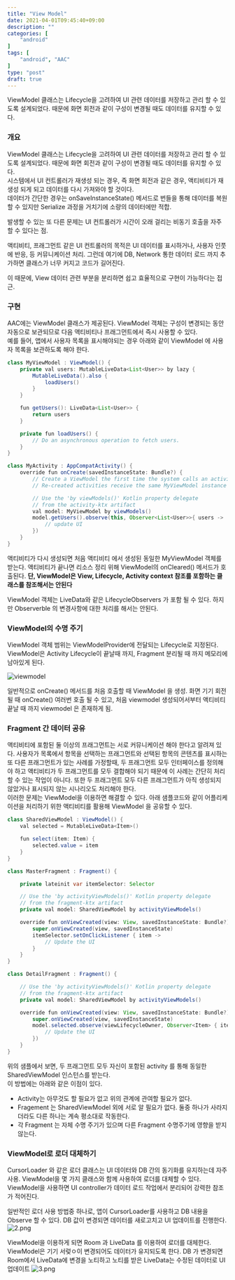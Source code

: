 ```yaml
---
title: "View Model"
date: 2021-04-01T09:45:40+09:00
description: ""
categories: [
    "android"
]
tags: [
    "android", "AAC"
]
type: "post"
draft: true
---
```

ViewModel 클래스는 Lifecycle을 고려하여 UI 관련 데이터를 저장하고 관리 할 수 있도록 설계되었다. 때문에 화면 회전과 같이 구성이 변경될 때도 데이터를 유지할 수 있다.


<!--more-->

### 개요
ViewModel 클래스는 Lifecycle을 고려하여 UI 관련 데이터를 저장하고 관리 할 수 있도록 설계되었다. 때문에 화면 회전과 같이 구성이 변경될 때도 데이터를 유지할 수 있다.   
시스템에서 UI 컨트롤러가 재생성 되는 경우, 즉 화면 회전과 같은 경우, 액티비티가 재생성 되게 되고 데이터를 다시 가져와야 할 것이다.   
데이터가 간단한 경우는 onSaveInstanceState() 메서드로 번들을 통해 데이터를 복원할 수 있지만 Serialize 과정을 거치기에 소량의 데이터에만 적합.  

발생할 수 있는 또 다른 문제는 UI 컨트롤러가 시간이 오래 걸리는 비동기 호출을 자주 할 수 있다는 점. 
  
액티비티, 프래그먼트 같은 UI 컨트롤러의 목적은 UI 데이터를 표시하거나, 사용자 인풋에 반응, 등 커뮤니케이션 처리. 그런데 여기에 DB, Network 통한 데이터 로드 까지 추가하면 클래스가 너무 커지고 코드가 길어진다.  
  
이 때문에, View 데이터 관련 부분을 분리하면 쉽고 효율적으로 구현이 가능하다는 접근.  

### 구현
AAC에는 ViewModel 클래스가 제공된다. ViewModel 객체는 구성이 변경되는 동안 자동으로 보관되므로 다음 액티비티나 프래그먼트에서 즉시 사용할 수 있다.   
예를 들어, 앱에서 사용자 목록을 표시해야되는 경우 아래와 같이 ViewModel 에 사용자 목록을 보관하도록 해야 한다. 

```java
class MyViewModel : ViewModel() {
    private val users: MutableLiveData<List<User>> by lazy {
        MutableLiveData().also {
            loadUsers()
        }
    }

    fun getUsers(): LiveData<List<User>> {
        return users
    }

    private fun loadUsers() {
        // Do an asynchronous operation to fetch users.
    }
}
```
```java
class MyActivity : AppCompatActivity() {
    override fun onCreate(savedInstanceState: Bundle?) {
        // Create a ViewModel the first time the system calls an activity's onCreate() method.
        // Re-created activities receive the same MyViewModel instance created by the first activity.

        // Use the 'by viewModels()' Kotlin property delegate
        // from the activity-ktx artifact
        val model: MyViewModel by viewModels()
        model.getUsers().observe(this, Observer<List<User>>{ users ->
            // update UI
        })
    }
}
```
액티비티가 다시 생성되면 처음 액티비티 에서 생성된 동일한 MyViewModel 객체를 받는다. 액티비티가 끝나면 리소스 정리 위해 ViewModel의 onCleared() 메서드가 호출된다.
**단, ViewModel은 View, Lifecycle, Activity context 참조를 포함하는 클래스를 참조해서는 안된다**
  
ViewModel 객체는 LiveData와 같은 LifecycleObservers 가 포함 될 수 있다. 하지만 Observerble 의 변경사항에 대한 처리를 해서는 안된다. 

### ViewModel의 수명 주기
ViewModel 객체 범위는 ViewModelProvider에 전달되는 Lifecycle로 지정된다.   
ViewModel은 Activity Lifecycle이 끝날때 까지, Fragment 분리될 때 까지 메모리에 남아있게 된다. 

![viewmodel](1.png)

일반적으로 onCreate() 메서드를 처음 호출할 때 ViewModel 을 생성. 화면 기기 회전될 때 onCreate() 여러번 호출 될 수 있고, 처음 viewmodel 생성되어서부터 액티비티 끝날 때 까지 viewmodel 은 존재하게 됨.   
  
### Fragment 간 데이터 공유
액티비티에 포함된 둘 이상의 프래그먼트는 서로 커뮤니케이션 해야 한다고 알려져 있다. 사용자가 목록에서 항목을 선택하는 프래그먼트와 선택된 항목의 콘텐츠를 표시하는 또 다른 프래그먼트가 있는 사례를 가정할때, 두 프래그먼트 모두 인터페이스를 정의해야 하고 액티비티가 두 프래그먼트를 모두 결합해야 되기 때문에 이 사례는 간단히 처리할 수 있는 작업이 아니다. 또한 두 프래그먼트 모두 다른 프래그먼트가 아직 생성되지 않았거나 표시되지 않는 시나리오도 처리해야 한다.   
이러한 문제는 ViewModel을 이용하면 해결할 수 있다. 아래 샘플코드와 같이 어플리케이션을 처리하기 위한 액티비티를 활용해 ViewModel 을 공유할 수 있다. 

```java
class SharedViewModel : ViewModel() {
    val selected = MutableLiveData<Item>()

    fun select(item: Item) {
        selected.value = item
    }
}

class MasterFragment : Fragment() {

    private lateinit var itemSelector: Selector

    // Use the 'by activityViewModels()' Kotlin property delegate
    // from the fragment-ktx artifact
    private val model: SharedViewModel by activityViewModels()

    override fun onViewCreated(view: View, savedInstanceState: Bundle?) {
        super.onViewCreated(view, savedInstanceState)
        itemSelector.setOnClickListener { item ->
            // Update the UI
        }
    }
}

class DetailFragment : Fragment() {

    // Use the 'by activityViewModels()' Kotlin property delegate
    // from the fragment-ktx artifact
    private val model: SharedViewModel by activityViewModels()

    override fun onViewCreated(view: View, savedInstanceState: Bundle?) {
        super.onViewCreated(view, savedInstanceState)
        model.selected.observe(viewLifecycleOwner, Observer<Item> { item ->
            // Update the UI
        })
    }
}
```
위의 샘플에서 보면, 두 프래그먼트 모두 자신이 포함된 activity 를 통해 동일한 SharedViewModel 인스턴스를 받는다.  
이 방법에는 아래와 같은 이점이 있다.  
- Activity는 아무것도 할 필요가 없고 위의 관계에 관여할 필요가 없다.
- Fragement 는 SharedViewModel 외에 서로 알 필요가 없다. 둘중 하나가 사라지더라도 다른 하나는 계속 평소대로 작동한다.
- 각 Fragment 는 자체 수명 주기가 있으며 다른 Fragment 수명주기에 영향을 받지 않는다. 
   
### ViewModel로 로더 대체하기
CursorLoader 와 같은 로더 클래스는 UI 데이터와 DB 간의 동기화를 유지하는데 자주 사용. ViewModel을 몇 가지 클래스와 함께 사용하여 로더를 대체할 수 있다. ViewModel을 사용하면 UI controller가 데이터 로드 작업에서 분리되어 강력한 참조가 적어진다.  
  
일반적인 로더 사용 방법중 하나로, 앱이 CursorLoader를 사용하고 DB 내용을 Observe 할 수 있다. DB 값이 변경되면 데이터를 새로고치고 UI 업데이트를 진행한다. 
![2.png](2.png)
  
ViewModel을 이용하게 되면 Room 과 LiveData 를 이용하여 로더를 대체한다. ViewModel은 기기 서렂ㅇ이 변경되어도 데이터가 유지되도록 한다. DB 가 변경되면 Room에서 LiveData에 변경을 노티하고 노티를 받은 LiveData는 수정된 데이터로 UI 업데이트
![3.png](2.png)



